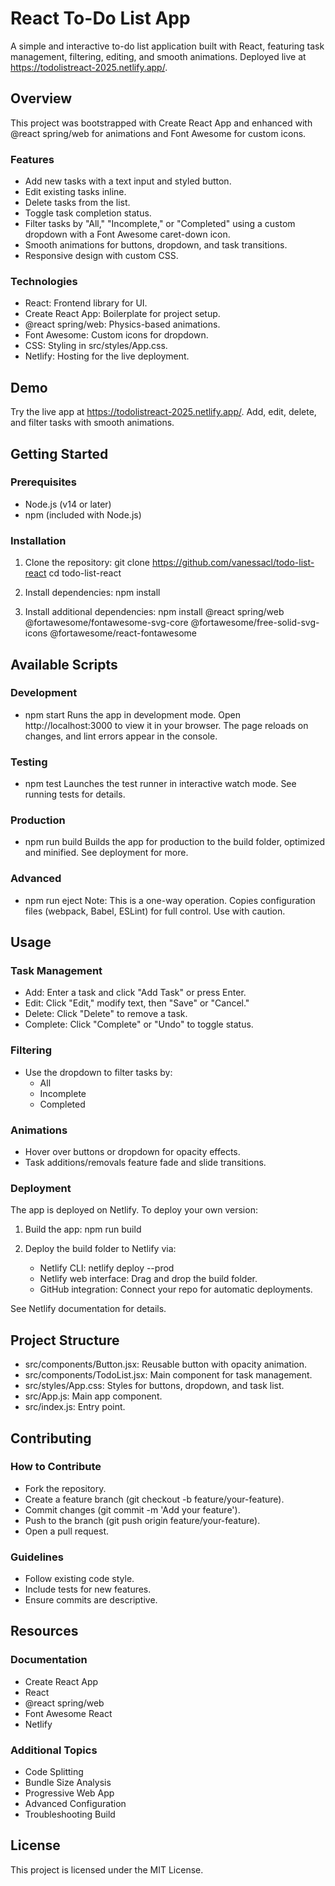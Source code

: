 # React To-Do List App

A simple and interactive to-do list application built with React, featuring task management, filtering, editing, and smooth animations. Deployed live at https://todolistreact-2025.netlify.app/.

## Overview
This project was bootstrapped with Create React App and enhanced with @react spring/web for animations and Font Awesome for custom icons.

### Features
* Add new tasks with a text input and styled button.
* Edit existing tasks inline.
* Delete tasks from the list.
* Toggle task completion status.
* Filter tasks by "All," "Incomplete," or "Completed" using a custom dropdown with a Font Awesome caret-down icon.
* Smooth animations for buttons, dropdown, and task transitions.
* Responsive design with custom CSS.

### Technologies
* React: Frontend library for UI.
* Create React App: Boilerplate for project setup.
* @react spring/web: Physics-based animations.
* Font Awesome: Custom icons for dropdown.
* CSS: Styling in src/styles/App.css.
* Netlify: Hosting for the live deployment.

## Demo
Try the live app at https://todolistreact-2025.netlify.app/. Add, edit, delete, and filter tasks with smooth animations.

## Getting Started
### Prerequisites
* Node.js (v14 or later)
* npm (included with Node.js)

### Installation
1. Clone the repository:
   git clone https://github.com/vanessacl/todo-list-react
   cd todo-list-react

2. Install dependencies:
   npm install

3. Install additional dependencies:
   npm install @react spring/web @fortawesome/fontawesome-svg-core @fortawesome/free-solid-svg-icons @fortawesome/react-fontawesome

## Available Scripts
### Development
* npm start
  Runs the app in development mode. Open http://localhost:3000 to view it in your browser. The page reloads on changes, and lint errors appear in the console.

### Testing
* npm test
  Launches the test runner in interactive watch mode. See running tests for details.

### Production
* npm run build
  Builds the app for production to the build folder, optimized and minified. See deployment for more.

### Advanced
* npm run eject
  Note: This is a one-way operation. Copies configuration files (webpack, Babel, ESLint) for full control. Use with caution.

## Usage
### Task Management
* Add: Enter a task and click "Add Task" or press Enter.
* Edit: Click "Edit," modify text, then "Save" or "Cancel."
* Delete: Click "Delete" to remove a task.
* Complete: Click "Complete" or "Undo" to toggle status.

### Filtering
* Use the dropdown to filter tasks by:
   - All
   - Incomplete
   - Completed
     
### Animations
* Hover over buttons or dropdown for opacity effects.
* Task additions/removals feature fade and slide transitions.

### Deployment
The app is deployed on Netlify. To deploy your own version:

1. Build the app:
   npm run build

2. Deploy the build folder to Netlify via:
   * Netlify CLI: netlify deploy --prod
   * Netlify web interface: Drag and drop the build folder.
   * GitHub integration: Connect your repo for automatic deployments.

See Netlify documentation for details.

## Project Structure
* src/components/Button.jsx: Reusable button with opacity animation.
* src/components/TodoList.jsx: Main component for task management.
* src/styles/App.css: Styles for buttons, dropdown, and task list.
* src/App.js: Main app component.
* src/index.js: Entry point.

## Contributing
### How to Contribute
* Fork the repository.
* Create a feature branch (git checkout -b feature/your-feature).
* Commit changes (git commit -m 'Add your feature').
* Push to the branch (git push origin feature/your-feature).
* Open a pull request.

### Guidelines
* Follow existing code style.
* Include tests for new features.
* Ensure commits are descriptive.

## Resources
### Documentation
* Create React App
* React
* @react spring/web
* Font Awesome React
* Netlify

### Additional Topics
* Code Splitting
* Bundle Size Analysis
* Progressive Web App
* Advanced Configuration
* Troubleshooting Build

## License
This project is licensed under the MIT License.

